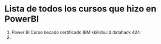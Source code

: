 # Lista de todos los cursos que hizo en PowerBI
1. Power BI Curso becado certificado IBM skillsbuild datahack 424
2. 
